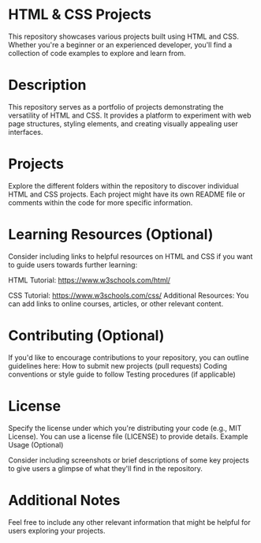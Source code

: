 # HTML & CSS Projects

This repository showcases various projects built using HTML and CSS. Whether you're a beginner or an experienced developer, you'll find a collection of code examples to explore and learn from.

# Description

This repository serves as a portfolio of projects demonstrating the versatility of HTML and CSS. It provides a platform to experiment with web page structures, styling elements, and creating visually appealing user interfaces.

# Projects

Explore the different folders within the repository to discover individual HTML and CSS projects. Each project might have its own README file or comments within the code for more specific information.
# Learning Resources (Optional)

Consider including links to helpful resources on HTML and CSS if you want to guide users towards further learning:

HTML Tutorial: https://www.w3schools.com/html/

CSS Tutorial: https://www.w3schools.com/css/
Additional Resources: You can add links to online courses, articles, or other relevant content.
# Contributing (Optional)

If you'd like to encourage contributions to your repository, you can outline guidelines here:
How to submit new projects (pull requests)
Coding conventions or style guide to follow
Testing procedures (if applicable)
# License

Specify the license under which you're distributing your code (e.g., MIT License). You can use a license file (LICENSE) to provide details.
Example Usage (Optional)

Consider including screenshots or brief descriptions of some key projects to give users a glimpse of what they'll find in the repository.
# Additional Notes

Feel free to include any other relevant information that might be helpful for users exploring your projects.

